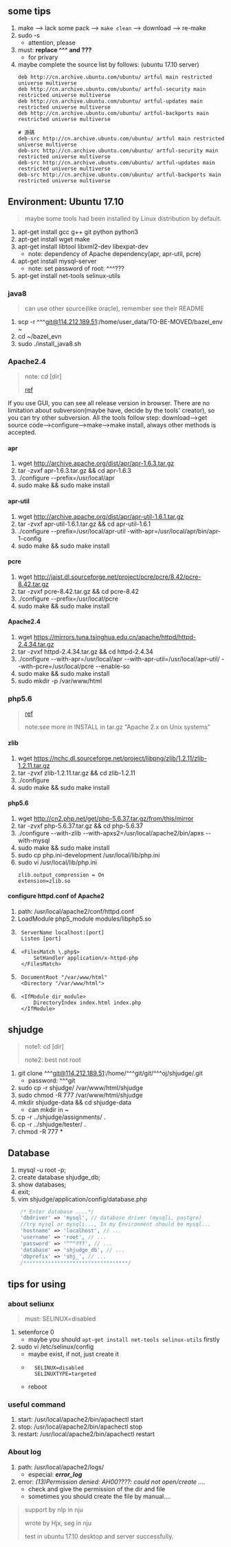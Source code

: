 ## some tips
1. make --> lack some pack --> ```make clean``` --> download --> re-make
2. sudo -s
    + attention, please
3. must: **replace ^^^ and ???**
    + for privary
4. maybe complete the source list by follows: (ubuntu 17.10 server)
    ```
    deb http://cn.archive.ubuntu.com/ubuntu/ artful main restricted universe multiverse
    deb http://cn.archive.ubuntu.com/ubuntu/ artful-security main restricted universe multiverse
    deb http://cn.archive.ubuntu.com/ubuntu/ artful-updates main restricted universe multiverse
    deb http://cn.archive.ubuntu.com/ubuntu/ artful-backports main restricted universe multiverse

    # 源碼
    deb-src http://cn.archive.ubuntu.com/ubuntu/ artful main restricted universe multiverse
    deb-src http://cn.archive.ubuntu.com/ubuntu/ artful-security main restricted universe multiverse
    deb-src http://cn.archive.ubuntu.com/ubuntu/ artful-updates main restricted universe multiverse
    deb-src http://cn.archive.ubuntu.com/ubuntu/ artful-backports main restricted universe multiverse
    ```

## Environment: Ubuntu 17.10
> maybe some tools had been installed by Linux distribution by default.
1. apt-get install gcc g++ git python python3
2. apt-get install wget make
2. apt-get install libtool libxml2-dev libexpat-dev
    + note: dependency of Apache dependency(apr, apr-util, pcre)
3. apt-get install mysql-server
    + note: set password of root: ^^^???
4. apt-get install net-tools selinux-utils

### java8
>can use other source(like oracle), remember see their README
1. scp -r ^^^git@114.212.189.51:/home/user_data/TO-BE-MOVED/bazel_env ~
2. cd ~/bazel_evn
3. sudo ./install_java8.sh

### Apache2.4
>note: cd [dir]
>
>[ref](https://www.cnblogs.com/visec479/p/5160297.html)

If you use GUI, you can see all release version in browser.
There are no limitation about subversion(maybe have, decide by the tools' creator), so you can try other subversion.
All the tools follow step: download-->get source code-->configure-->make-->make install, always other methods is accepted.
#### apr
1. wget http://archive.apache.org/dist/apr/apr-1.6.3.tar.gz
1. tar -zvxf apr-1.6.3.tar.gz && cd apr-1.6.3
1. ./configure --prefix=/usr/local/apr
1. sudo make && sudo make install

#### apr-util
1. wget http://archive.apache.org/dist/apr/apr-util-1.6.1.tar.gz
2. tar -zvxf apr-util-1.6.1.tar.gz && cd apr-util-1.6.1
2. ./configure --prefix=/usr/local/apr-util -with-apr=/usr/local/apr/bin/apr-1-config
2. sudo make && sudo make install

#### pcre
1. wget http://jaist.dl.sourceforge.net/project/pcre/pcre/8.42/pcre-8.42.tar.gz
3. tar -zvxf pcre-8.42.tar.gz && cd pcre-8.42
3. ./configure --prefix=/usr/local/pcre
3. sudo make && sudo make install

#### Apache2.4
1. wget https://mirrors.tuna.tsinghua.edu.cn/apache/httpd/httpd-2.4.34.tar.gz
4. tar -zvxf httpd-2.4.34.tar.gz && cd httpd-2.4.34
4. ./configure --with-apr=/usr/local/apr --with-apr-util=/usr/local/apr-util/ --with-pcre=/usr/local/pcre --enable-so
4. sudo make && sudo make install
4. sudo mkdir -p /var/www/html

### php5.6
>[ref](https://www.linuxidc.com/Linux/2017-09/147138.htm)
>
>note:see more in INSTALL in tar.gz "Apache 2.x on Unix systems"

#### zlib
1. wget https://nchc.dl.sourceforge.net/project/libpng/zlib/1.2.11/zlib-1.2.11.tar.gz
2. tar -zvxf zlib-1.2.11.tar.gz && cd zlib-1.2.11
3. ./configure
3. sudo make && sudo make install

#### php5.6
1. wget http://cn2.php.net/get/php-5.6.37.tar.gz/from/this/mirror
2. tar -zvxf php-5.6.37.tar.gz && cd php-5.6.37
3. ./configure --with-zlib --with-apxs2=/usr/local/apache2/bin/apxs --with-mysql
4. sudo make && sudo make install
5. sudo cp php.ini-development /usr/local/lib/php.ini
6. sudo vi /usr/local/lib/php.ini
    ```
    zlib.output_compression = On
    extension=zlib.so
    ```
#### configure httpd.conf of Apache2
1. path: /usr/local/apache2/conf/httpd.conf
1. LoadModule php5_module modules/libphp5.so
2. ```
    ServerName localhost:[port]
    Listen [port]
    ```
2. ```
    <FilesMatch \.php$>
        SetHandler application/x-httpd-php
    </FilesMatch>
    ```
3. ```
    DocumentRoot "/var/www/html"
    <Directory "/var/www/html">
    ```
4. ```
    <IfModule dir_module>
        DirectoryIndex index.html index.php
    </IfModule>
    ```

## shjudge
>note1: cd [dir]
>
>note2: best not root
1. git clone ^^^git@114.212.189.51:/home/^^^git/git/^^^oj/shjudge/.git
    + password: ^^^git
2. sudo cp -r shjudge/ /var/www/html/shjudge
3. sudo chmod -R 777 /var/www/html/shjudge
4. mkdir shjudge-data && cd shjudge-data
    + can mkdir in ~
5. cp -r ../shjudge/assignments/ .
6. cp -r ../shjudge/tester/ .
7. chmod -R 777 *

## Database
1. mysql -u root -p;
2. create database shjudge_db;
3. show databases;
4. exit;
5. vim shjudge/application/config/database.php
```php
    /* Enter database ....*/
    'dbdriver' => 'mysql', // database driver (mysqli, postgre)
    //try mysql or mysqli..., In my Environment should be mysql...
    'hostname' => 'localhost', // ...
    'username' => 'root', // ...
    'password' => '^^^???', // ...
    'database' => 'shjudge_db', // ...
    'dbprefix' => 'shj_', // ...
    /**********************************/
```

## tips for using

### about seliunx
>must: SELINUX=disabled
1. setenforce 0
    + maybe you should ```apt-get install net-tools selinux-utils``` firstly
2. sudo vi /etc/selinux/config
    + maybe exist, if not, just create it
    + ```
        SELINUX=disabled
        SELINUXTYPE=targeted
      ```
    + reboot

### useful command
1. start: /usr/local/apache2/bin/apachectl start
2. stop: /usr/local/apache2/bin/apachectl stop
3. restart: /usr/local/apache2/bin/apachectl restart

### About log
1. path: /usr/local/apache2/logs/
    + especial: ***error_log***
2. error: *(13)Permission denied: AH00????: could not open/create ....*
    + check and give the permission of the dir and file
    + sometimes you should create the file by manual....

>support by nlp in nju
>
>wrote by Hjx, seg in nju
>
>test in ubuntu 17.10 desktop and server successfully.
